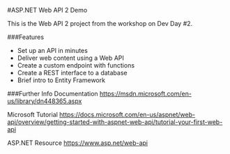 #<span>ASP.NET</span> Web API 2 Demo

This is the Web API 2 project from the workshop on Dev Day #2.

###Features
- Set up an API in minutes
- Deliver web content using a Web API
- Create a custom endpoint with functions
- Create a REST interface to a database
- Brief intro to Entity Framework



###Further Info
Documentation
https://msdn.microsoft.com/en-us/library/dn448365.aspx

Microsoft Tutorial
https://docs.microsoft.com/en-us/aspnet/web-api/overview/getting-started-with-aspnet-web-api/tutorial-your-first-web-api

ASP.NET Resource
https://www.asp.net/web-api

